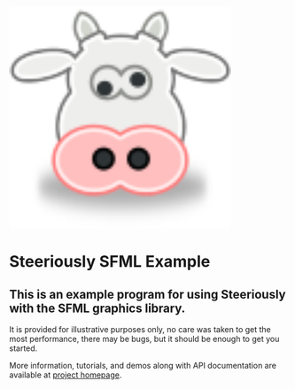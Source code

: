 <img src="steeriously.svg" width="400px" height="400px">

# Steeriously SFML Example

## This is an example program for using Steeriously with the SFML graphics library. 

It is provided for illustrative purposes only, no care was taken to get the
most performance, there may be bugs, but it should be enough to get you started.

More information, tutorials, and demos along with API documentation are available at [project homepage](http://pushbuttonreceivecode.com).